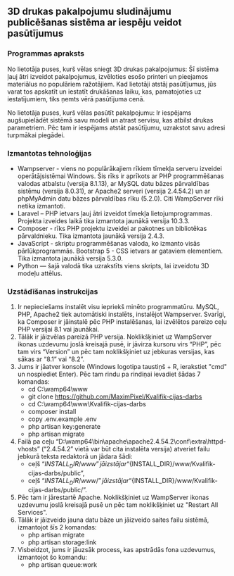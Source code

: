 ## 3D drukas pakalpojumu sludinājumu publicēšanas sistēma ar iespēju veidot pasūtījumus

### Programmas apraksts

No lietotāja puses, kurš vēlas sniegt 3D drukas pakalpojumus:
Šī sistēma ļauj ātri izveidot pakalpojumus, izvēloties esošo printeri un pieejamos materiālus no populāriem ražotājiem. Kad lietotāji atstāj pasūtījumus, jūs varat tos apskatīt un iestatīt drukāšanas laiku, kas, pamatojoties uz iestatījumiem, tiks ņemts vērā pasūtījuma cenā.

No lietotāja puses, kurš vēlas pasūtīt pakalpojumu:
Ir iespējams augšupielādēt sistēmā savu modeli un atrast servisu, kas atbilst drukas parametriem. Pēc tam ir iespējams atstāt pasūtījumu, uzrakstot savu adresi turpmākai piegādei.

### Izmantotas tehnoloģijas

* Wampserver - viens no populārākajiem rīkiem tīmekļa serveru izveidei operātājsistēmai Windows. Šis rīks ir aprīkots ar PHP programmēšanas valodas atbalstu (versija 8.1.13), ar MySQL datu bāzes pārvaldības sistēmu (versija 8.0.31), ar Apache2 serveri (versija 2.4.54.2) un ar phpMyAdmin datu bāzes pārvaldības rīku (5.2.0). Citi WampServer rīki netika izmantoti.
* Laravel – PHP ietvars ļauj ātri izveidot tīmekļa lietojumprogrammas. Projekta izveides laikā tika izmantota jaunākā versija 10.3.3.
* Composer - rīks PHP projektu izveidei ar pakotnes un bibliotēkas pārvaldnieku. Tika izmantota jaunākā versija 2.4.3.
* JavaScript - skriptu programmēšanas valoda, ko izmanto visās pārlūkprogrammās.
Bootstrap 5 - CSS ietvars ar gataviem elementiem. Tika izmantota jaunākā versija 5.3.0.
* Python — šajā valodā tika uzrakstīts viens skripts, lai izveidotu 3D modeļu attēlus.

### Uzstādīšanas instrukcijas

1. Ir nepieciešams instalēt visu iepriekš minēto programmatūru. MySQL, PHP, Apache2 tiek automātiski instalēts, instalējot Wampserver. Svarīgi, ka Composer ir jāinstalē pēc PHP instalēšanas, lai izvēlētos pareizo ceļu PHP versijai 8.1 vai jaunākai.
2. Tālāk ir jāizvēlas pareizā PHP versija. Noklikšķiniet uz WampServer ikonas uzdevumu joslā kreisajā pusē, ir jāvirza kursoru virs “PHP”, pēc tam virs “Version” un pēc tam noklikšķiniet uz jebkuras versijas, kas sākas ar “8.1” vai “8.2”.
3. Jums ir jāatver konsole (Windows logotipa taustiņš + R, ierakstiet "cmd" un nospiediet Enter). Pēc tam rindu pa rindiņai ievadiet šādas 7 komandas:
    * cd C:\wamp64\www
    * git clone https://github.com/MaximPixel/Kvalifik-cijas-darbs
    * cd C:\wamp64\www\Kvalifik-cijas-darbs
    * composer install
    * copy .env.example .env
    * php artisan key:generate
    * php artisan migrate
4. Failā pa ceļu “D:\wamp64\bin\apache\apache2.4.54.2\conf\extra\httpd-vhosts” (“2.4.54.2” vietā var būt cita instalēta versija) atveriet failu jebkurā teksta redaktorā un jādara šādi:
    * ceļš “${INSTALL_DIR}/www” jāizstāj ar “${INSTALL_DIR}/www/Kvalifik-cijas-darbs/public”,
    * ceļš “${INSTALL_DIR}/www/” jāizstāj ar “${INSTALL_DIR}/www/Kvalifik-cijas-darbs/public/”.
5. Pēc tam ir jārestartē Apache. Noklikšķiniet uz WampServer ikonas uzdevumu joslā kreisajā pusē un pēc tam noklikšķiniet uz "Restart All Services".
6. Tālāk ir jāizveido jauna datu bāze un jāizveido saites failu sistēmā, izmantojot šīs 2 komandas:
    * php artisan migrate
    * php artisan storage:link
7. Visbeidzot, jums ir jāuzsāk process, kas apstrādās fona uzdevumus, izmantojot šo komandu:
    * php artisan queue:work
